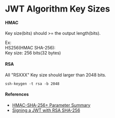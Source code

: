 # JWT Algorithm Key Sizes

#### HMAC

Key size(bits) should >= the output length(bits).

Ex:   
HS256(HMAC SHA-256):  
Key size: 256 bits(32 bytes)

#### RSA

All "RSXXX" Key size should larger than 2048 bits.

`ssh-keygen -t rsa -b 2048`


#### References
* [HMAC-SHA-256+ Parameter Summary](https://tools.ietf.org/html/rfc4868)
* [Signing a JWT with RSA SHA-256](http://self-issued.info/docs/draft-jones-json-web-token-01.html#DefiningRSA)
